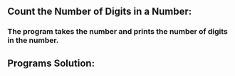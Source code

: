 ## Count the Number of Digits in a Number:
### The program takes the number and prints the number of digits in the number.

## Programs Solution:
